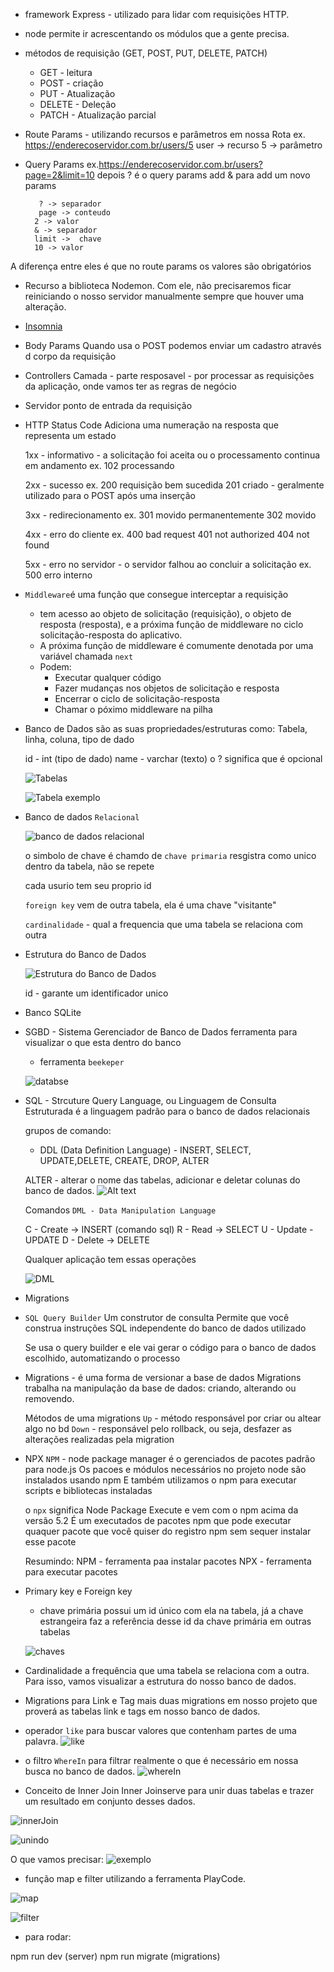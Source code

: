 - framework Express - utilizado para lidar com requisições HTTP.

- node permite ir acrescentando os módulos que a gente precisa.

- métodos de requisição (GET, POST, PUT, DELETE, PATCH)
    - GET - leitura
    - POST - criação
    - PUT - Atualização
    - DELETE - Deleção
    - PATCH - Atualização parcial

- Route Params - utilizando recursos e parâmetros em nossa Rota
    ex. https://enderecoservidor.com.br/users/5
        user -> recurso
        5 -> parâmetro

- Query Params
    ex.https://enderecoservidor.com.br/users?page=2&limit=10
         depois ? é o query params
         add & para add um novo params

         ? -> separador
         page -> conteudo
        2 -> valor
        & -> separador
        limit ->  chave
        10 -> valor

A diferença entre eles é que no route params os valores são obrigatórios

- Recurso a biblioteca Nodemon. Com ele, não precisaremos ficar reiniciando o nosso servidor manualmente sempre que houver uma alteração.

- [Insomnia](https://insomnia.rest/)

- Body Params
    Quando usa o POST podemos enviar um cadastro através d corpo da requisição

- Controllers
    Camada - parte resposavel - por processar as requisições da aplicação, onde vamos ter as regras de negócio

- Servidor
    ponto de entrada da requisição

- HTTP Status Code
    Adiciona uma numeração na resposta que representa um estado

    1xx - informativo - a solicitação foi aceita ou o processamento continua em andamento
        ex. 102 processando

    2xx - sucesso
        ex. 200 requisição bem sucedida
        201 criado - geralmente utilizado para o POST após uma inserção

    3xx - redirecionamento
        ex. 301 movido permanentemente
        302 movido
    
    4xx - erro do cliente
        ex. 400 bad request
        401 not authorized
        404 not found

    5xx - erro no servidor - o servidor falhou ao concluir a solicitação
        ex. 500 erro interno

- `Middleware`é uma função que consegue interceptar a requisição
    - tem acesso ao objeto de solicitação (requisição), o objeto de resposta (resposta), e a próxima função de middleware no ciclo solicitação-resposta do aplicativo.
    - A próxima função de middleware é comumente denotada por uma variável chamada `next`
    - Podem:
        - Executar qualquer código
        - Fazer mudanças nos objetos de solicitação e resposta
        - Encerrar o ciclo de solicitação-resposta
        - Chamar o póximo middleware na pilha

- Banco de Dados
    são as suas propriedades/estruturas como: Tabela, linha, coluna, tipo de dado

    id - int (tipo de dado)
    name - varchar (texto)
    o ? significa que é opcional

    ![Tabelas](./assets/tabelas.png)

    ![Tabela exemplo](./assets/tableex.png)

 - Banco de dados `Relacional`

    ![banco de dados relacional](./assets/relacional.png)

    o simbolo de chave é chamdo de `chave primaria` resgistra como unico dentro da tabela, não se repete

    cada usurio tem seu proprio id

    `foreign key` vem de outra tabela, ela é uma chave "visitante"

    `cardinalidade` - qual a frequencia que uma tabela se relaciona com outra

- Estrutura do Banco de Dados

    ![Estrutura do Banco de Dados](./assets/estrutura-bd.png)

    id  - garante um identificador unico

- Banco SQLite

- SGBD - Sistema Gerenciador de Banco de Dados
    ferramenta para visualizar o que esta dentro do banco

    - ferramenta `beekeper`

    ![databse](./assets/database.png)

- SQL - Strcuture Query Language, ou Linguagem de Consulta Estruturada
    é a linguagem padrão para o banco de dados relacionais

    grupos de comando: 
    - DDL (Data Definition Language) - INSERT, SELECT, UPDATE,DELETE, CREATE, DROP, ALTER

    ALTER - alterar o nome das tabelas, adicionar e deletar colunas do banco de dados.
    ![Alt text](./assets/alter.png)

    Comandos `DML - Data Manipulation Language`

    C - Create -> INSERT (comando sql)
    R - Read -> SELECT
    U - Update - UPDATE
    D - Delete -> DELETE

    Qualquer aplicação tem essas operações

    ![DML](./assets/dml.png)

- Migrations

- `SQL Query Builder`
    Um construtor de consulta
    Permite que você construa instruções SQL independente do banco de dados utilizado

    Se usa o query builder e ele vai gerar o código para o banco de dados escolhido, automatizando o processo

- Migrations - é uma forma de versionar a base de dados
    Migrations trabalha na manipulação da base de dados: criando, alterando ou removendo.

    Métodos de uma migrations
    `Up` - método responsável por criar ou altear algo no bd
    `Down` - responsável pelo rollback, ou seja, desfazer as alterações realizadas pela migration

- NPX
    `NPM` - node package manager é o gerenciados de pacotes padrão para node.js
    Os pacoes e módulos necessários no projeto node são instalados usando npm
    E também utilizamos o npm para executar scripts e bibliotecas instaladas

    o `npx` significa Node Package Execute e vem com o npm acima da versão 5.2
    É um executados de pacotes npm que pode executar quaquer pacote que você quiser
    do registro npm sem sequer instalar esse pacote

    Resumindo:
    NPM - ferramenta paa instalar pacotes
    NPX - ferramenta para executar pacotes

- Primary key e Foreign key
  - chave primária possui um id único com ela na tabela, já a chave estrangeira faz a referência desse id da chave primária em outras tabelas

  ![chaves](./assets/keys.png)

- Cardinalidade
    a frequência que uma tabela se relaciona com a outra. Para isso, vamos visualizar a estrutura do nosso banco de dados.

- Migrations para Link e Tag
    mais duas migrations em nosso projeto que proverá as tabelas link e tags em nosso banco de dados.

- operador `like` para buscar valores que contenham partes de uma palavra.
![like](./assets/like.png)

- o filtro `WhereIn` para filtrar realmente o que é necessário em nossa busca no banco de dados.
![whereIn](./assets/whereIn.png)

- Conceito de Inner Join
    Inner Joinserve para unir duas tabelas e trazer um resultado em conjunto desses dados.

![innerJoin](./assets/innerJoin.png)

![unindo](./assets/unindo.png)

O que vamos precisar:
![exemplo](./assets/innerJoinExample.png)

- função map e filter utilizando a ferramenta PlayCode.

![map](./assets/map.png)


![filter](./assets/filter.png)

 - para rodar:

npm run dev (server)
npm run migrate (migrations)